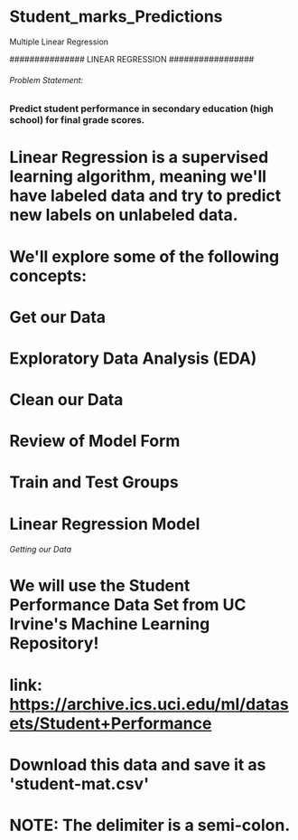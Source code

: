 # Student_marks_Predictions
Multiple Linear Regression

############### LINEAR REGRESSION #################

###### Problem Statement: 
###    Predict student performance in secondary education (high school) for final grade scores.

# Linear Regression is a supervised learning algorithm, meaning we'll have labeled data and try to predict new labels on unlabeled data. 
 
# We'll explore some of the following concepts:
  
# Get our Data
# Exploratory Data Analysis (EDA)
# Clean our Data
# Review of Model Form
# Train and Test Groups
# Linear Regression Model

###### Getting our Data ######

# We will use the Student Performance Data Set from UC Irvine's Machine Learning Repository! 
# link: https://archive.ics.uci.edu/ml/datasets/Student+Performance
# Download this data and save it as 'student-mat.csv'
# NOTE: The delimiter is a semi-colon.

